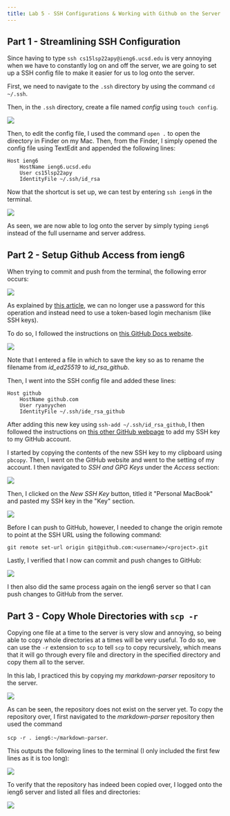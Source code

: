 ```yaml
---
title: Lab 5 - SSH Configurations & Working with Github on the Server
---
```

## Part 1 - Streamlining SSH Configuration
Since having to type `ssh cs15lsp22apy@ieng6.ucsd.edu` is very annoying when we have to constantly log on and off the server, we are going to set up a SSH config file to make it easier for us to log onto the server.

First, we need to navigate to the `.ssh` directory by using the command `cd ~/.ssh`.

Then, in the `.ssh` directory, create a file named *config* using `touch config`.

![](/LabRep3Pics/CreateConfig.png)

Then, to edit the config file, I used the command `open .` to open the directory in Finder on my Mac. Then, from the Finder, I simply opened the config file using TextEdit and appended the following lines:

```
Host ieng6
	HostName ieng6.ucsd.edu
	User cs15lsp22apy
	IdentityFile ~/.ssh/id_rsa
```

Now that the shortcut is set up, we can test by entering `ssh ieng6` in the terminal.

![](/LabRep3Pics/StreamlineSSH.png)

As seen, we are now able to log onto the server by simply typing `ieng6` instead of the full username and server address.

## Part 2 - Setup Github Access from ieng6
When trying to commit and push from the terminal, the following error occurs:

![](/LabRep3Pics/GitPushError.png)

As explained by [this article](https://github.blog/2020-12-15-token-authentication-requirements-for-git-operations/), we can no longer use a password for this operation and instead need to use a token-based login mechanism (like SSH keys).

To do so, I followed the instructions on [this GitHub Docs website](https://docs.github.com/en/authentication/connecting-to-github-with-ssh/generating-a-new-ssh-key-and-adding-it-to-the-ssh-agent).

![](/LabRep3Pics/GitHubSSHKeyGen.png)

Note that I entered a file in which to save the key so as to rename the filename from *id_ed25519* to *id_rsa_github*.

Then, I went into the SSH config file and added these lines:

```
Host github
	HostName github.com
	User ryanyychen
	IdentityFile ~/.ssh/ide_rsa_github
```

After adding this new key using `ssh-add ~/.ssh/id_rsa_github`, I then followed the instructions on [this other GitHub webpage](https://docs.github.com/en/authentication/connecting-to-github-with-ssh/adding-a-new-ssh-key-to-your-github-account) to add my SSH key to my GitHub account.

I started by copying the contents of the new SSH key to my clipboard using `pbcopy`. Then, I went on the GitHub website and went to the setting of my account. I then navigated to *SSH and GPG Keys* under the *Access* section:

![](/LabRep3Pics/GitHubAccountSettings.png)

Then, I clicked on the *New SSH Key* button, titled it "Personal MacBook" and pasted my SSH key in the "Key" section.

![](/LabRep3Pics/GitHubAddSSHKey.png)

Before I can push to GitHub, however, I needed to change the origin remote to point at the SSH URL using the following command:

`git remote set-url origin git@github.com:<username>/<project>.git`

Lastly, I verified that I now can commit and push changes to GitHub:

![](/LabRep3Pics/GitHubPushMain.png)

I then also did the same process again on the ieng6 server so that I can push changes to GitHub from the server.

## Part 3 - Copy Whole Directories with `scp -r`
Copying one file at a time to the server is very slow and annoying, so being able to copy whole directories at a times will be very useful. To do so, we can use the `-r` extension to `scp` to tell `scp` to copy recursively, which means that it will go through every file and directory in the specified directory and copy them all to the server.

In this lab, I practiced this by copying my *markdown-parser* repository to the server.

![](/LabRep3Pics/ServerContentBefore.png)

As can be seen, the repository does not exist on the server yet. To copy the repository over, I first navigated to the *markdown-parser* repository then used the command

`scp -r . ieng6:~/markdown-parser`.

This outputs the following lines to the terminal (I only included the first few lines as it is too long):

![](/LabRep3Pics/SCPOutput.png)

To verify that the repository has indeed been copied over, I logged onto the ieng6 server and listed all files and directories:

![](/LabRep3Pics/ServerContentAfter.png)